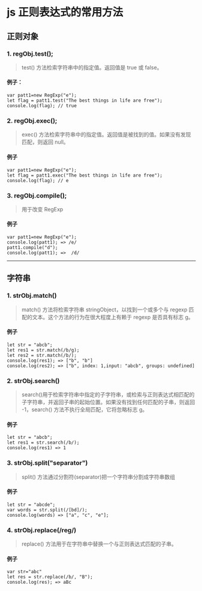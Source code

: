 # js 正则表达式的常用方法
## 正则对象

### 1. regObj.test();
> test() 方法检索字符串中的指定值。返回值是 true 或 false。

#### 例子：
```
var patt1=new RegExp("e");
let flag = patt1.test("The best things in life are free");
console.log(flag); // true
```

### 2. regObj.exec();
> exec() 方法检索字符串中的指定值。返回值是被找到的值。如果没有发现匹配，则返回 null。

#### 例子
```
var patt1=new RegExp("e");
let flag = patt1.exec("The best things in life are free");
console.log(flag); // e
```

### 3. regObj.compile();
> 用于改变 RegExp

#### 例子
```
var patt1=new RegExp("e");
console.log(patt1); => /e/
patt1.compile("d");
console.log(patt1); =>  /d/
```
------

## 字符串

### 1. strObj.match()
> match() 方法将检索字符串 stringObject，以找到一个或多个与 regexp 匹配的文本。这个方法的行为在很大程度上有赖于 regexp 是否具有标志 g。

#### 例子
```
let str = "abcb";
let res1 = str.match(/b/g);
let res2 = str.match(/b/);
console.log(res1); => ["b", "b"]
console.log(res2); => ["b", index: 1,input: "abcb", groups: undefined]
```

### 2. strObj.search()
>  search()用于检索字符串中指定的子字符串，或检索与正则表达式相匹配的子字符串，并返回子串的起始位置。如果没有找到任何匹配的子串，则返回 -1，search() 方法不执行全局匹配，它将忽略标志 g。

#### 例子
```
let str = "abcb";
let res1 = str.search(/b/);
console.log(res1) => 1
```

### 3. strObj.split("separator")
> split() 方法通过分割符(separator)把一个字符串分割成字符串数组

#### 例子
```
let str = "abcde";
var words = str.split(/[bd]/);
console.log(words) => ["a", "c", "e"];
```

### 4. strObj.replace(/reg/)
> replace() 方法用于在字符串中替换一个与正则表达式匹配的子串。

#### 例子
```
var str="abc"
let res = str.replace(/b/, "B");
console.log(res); => aBc
```
